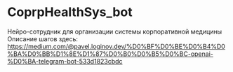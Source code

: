 # CoprpHealthSys_bot
Нейро-сотрудник для организации системы корпоративной медицины
Описание шагов здесь: https://medium.com/@pavel.loginov.dev/%D0%BF%D0%BE%D0%B4%D0%BA%D0%BB%D1%8E%D1%87%D0%B0%D0%B5%D0%BC-openai-%D0%BA-telegram-bot-533d1823cbdc
